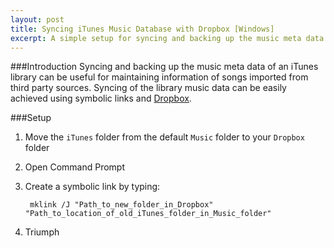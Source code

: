 ```yaml
---
layout: post
title: Syncing iTunes Music Database with Dropbox [Windows]
excerpt: A simple setup for syncing and backing up the music meta data of an iTunes library.
---
```


###Introduction
Syncing and backing up the music meta data of an iTunes library can be useful for maintaining information of songs imported from third party sources. Syncing of the library music data can be easily achieved using symbolic links and [Dropbox](https://www.dropbox.com/).

###Setup
1. Move the `iTunes` folder from the default `Music` folder to your `Dropbox` folder
2. Open Command Prompt
3. Create a symbolic link by typing:
	
		mklink /J "Path_to_new_folder_in_Dropbox" "Path_to_location_of_old_iTunes_folder_in_Music_folder"
		
4. Triumph


	